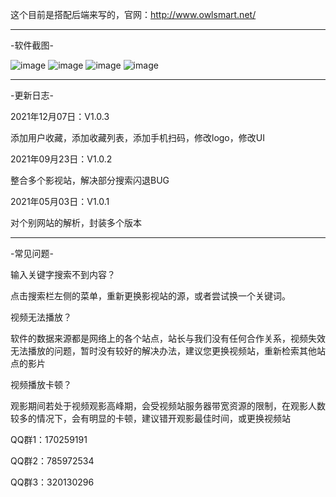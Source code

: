 这个目前是搭配后端来写的，官网：http://www.owlsmart.net/


   ***

-软件截图-

 ![image](http://www.owlsmart.net/image/01.jpg)  ![image](http://www.owlsmart.net/image/02.jpg)  ![image](http://www.owlsmart.net/image/03.jpg) ![image](http://www.owlsmart.net/image/04.jpg) 










   ***
-更新日志-

2021年12月07日：V1.0.3

   添加用户收藏，添加收藏列表，添加手机扫码，修改logo，修改UI
   
2021年09月23日：V1.0.2

   整合多个影视站，解决部分搜索闪退BUG
   
2021年05月03日：V1.0.1

   对个别网站的解析，封装多个版本


   ***
-常见问题-

输入关键字搜索不到内容？

   点击搜索栏左侧的菜单，重新更换影视站的源，或者尝试换一个关键词。
   
视频无法播放？

   软件的数据来源都是网络上的各个站点，站长与我们没有任何合作关系，视频失效无法播放的问题，暂时没有较好的解决办法，建议您更换视频站，重新检索其他站点的影片
   
视频播放卡顿？

   观影期间若处于视频观影高峰期，会受视频站服务器带宽资源的限制，在观影人数较多的情况下，会有明显的卡顿，建议错开观影最佳时间，或更换视频站

QQ群1：170259191

QQ群2：785972534

QQ群3：320130296
